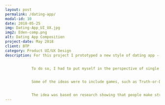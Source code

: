 ```yaml
---
layout: post
permalink: /dating-app/
modal-id: 10
date: 2018-05-25
img: Dating-App_UI_UX.jpg
img2: Eden-comp.png
alt: Dating App Composition
project-date: May 2018
client: BTP
category: Product UI/UX Design
description: For this project I prototyped a new style of dating app - one that is more engaging and fun for the users.


            To do so, I had to put myself in the perspective of single individuals looking to meet new people. Dating is inherantly awkward, so what are some of the "ice-breakers" that people do to ease the tension?

            
            Some of the ideas were to include games, such as Truth-or-Dare, that potential matches could play with eachother.  However, the most note-worthy idea which I ended up prototyping is the inclusion of a "Spark" feature, which is essentially a guided, voice-only chat service. 


            The idea was based on research showing that people make stronger relationships communicating with their voices as opposed to pure text. Users would be prompted to send a "Spark" to someone they like, and if the respondant likes what they hear, they can send a "Spark" back!
---
```

